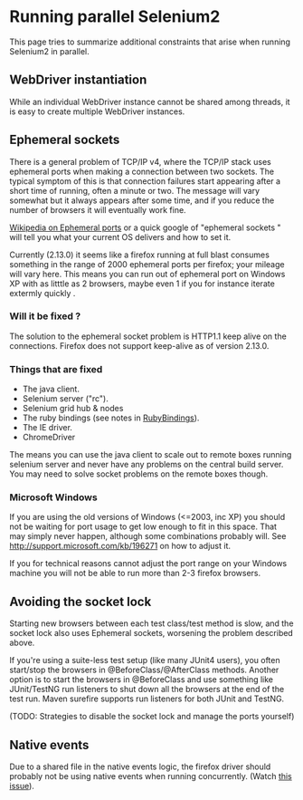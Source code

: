# Running parallel Selenium2

This page tries to summarize additional constraints that arise when running Selenium2 in parallel.

## WebDriver instantiation
While an individual WebDriver instance cannot be shared among threads, it is easy to create multiple WebDriver instances.

## Ephemeral sockets
There is a general problem of TCP/IP v4, where the TCP/IP stack uses ephemeral ports when making a connection between two sockets. The typical symptom of this is that connection failures start appearing after a short time of running, often a minute or two. The message will vary somewhat but it always appears after some time, and if you reduce the number of browsers it will eventually work fine.

[Wikipedia on Ephemeral ports](http://en.wikipedia.org/wiki/Ephemeral_port) or a quick google of "ephemeral sockets <your os name>" will tell you what your current OS delivers and how to set it.

Currently (2.13.0) it seems like a firefox running at full blast consumes something in the range of 2000 ephemeral ports per firefox; your mileage will vary here. This means you can
run out of ephemeral port on Windows XP with as litttle as 2 browsers, maybe even 1 if you for instance iterate extermly quickly .


### Will it be fixed ?
The solution to the ephemeral socket problem is HTTP1.1 keep alive on the connections. Firefox does not support keep-alive as of version 2.13.0.

### Things that are fixed
  * The java client.
  * Selenium server ("rc").
  * Selenium grid hub & nodes
  * The ruby bindings (see notes in [RubyBindings](RubyBindings.md)).
  * The IE driver.
  * ChromeDriver

The means you can use the java client to scale out to remote boxes running selenium server and never have any problems on the central build server. You may need to solve socket problems on the remote boxes though.

### Microsoft Windows
If you are using the old versions of Windows (<=2003, inc XP) you should not be
waiting for port usage to get low enough to fit in this space. That may simply never happen, although some combinations probably will. See http://support.microsoft.com/kb/196271 on how to adjust it.

If you for technical reasons cannot adjust the port range on your Windows machine you will not be able to run more than 2-3 firefox browsers.

## Avoiding the socket lock
Starting new browsers between each test class/test method is slow, and the socket lock also uses Ephemeral sockets, worsening the problem described above.

If you're using a suite-less test setup (like many JUnit4 users), you often start/stop the browsers in @BeforeClass/@AfterClass methods. Another option is to start the browsers in @BeforeClass and use something like JUnit/TestNG run listeners to shut down all the browsers at the end of the test run.  Maven surefire supports run listeners for both JUnit and TestNG.

(TODO: Strategies to disable the socket lock and manage the ports yourself)

## Native events

Due to a shared file in the native events logic, the firefox driver should probably not be using native events when running concurrently. (Watch [this issue](http://code.google.com/p/selenium/issues/detail?id=1326)).